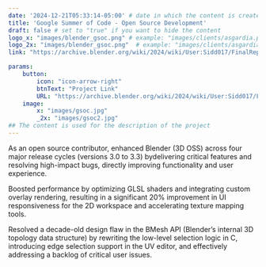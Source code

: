 ```yaml
---
date: '2024-12-21T05:33:14-05:00' # date in which the content is created - defaults to "today"
title: 'Google Summer of Code - Open Source Development'
draft: false # set to "true" if you want to hide the content 
logo_x: "images/blender_gsoc.png" # example: "images/clients/asgardia.png"
logo_2x: "images/blender_gsoc.png"  # example: "images/clients/asgardia@2x.png"
link: "https://archive.blender.org/wiki/2024/wiki/User:Sidd017/FinalReport.html" # optional URL to link the logo to

params:
    button:
        icon: "icon-arrow-right"
        btnText: "Project Link"
        URL: "https://archive.blender.org/wiki/2024/wiki/User:Sidd017/FinalReport.html"
    image:  
        x: "images/gsoc.jpg"
        _2x: "images/gsoc2.jpg"
## The content is used for the description of the project
---
```

As an open source contributor, enhanced Blender (3D OSS) across four major release cycles (versions 3.0 to 3.3) bydelivering critical features and resolving high-impact bugs, directly improving functionality and user experience.

Boosted performance by optimizing GLSL shaders and integrating custom overlay rendering, resulting in a significant 20% improvement in UI responsiveness for the 2D workspace and accelerating texture mapping tools.

Resolved a decade-old design flaw in the BMesh API (Blender’s internal 3D topology data structure) by
rewriting the low-level selection logic in C, introducing edge selection support in the UV editor, and effectively addressing a backlog of critical user issues.
